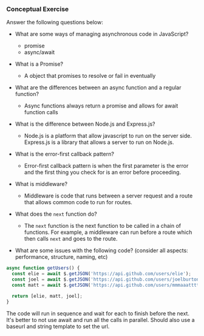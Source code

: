 ### Conceptual Exercise

Answer the following questions below:

- What are some ways of managing asynchronous code in JavaScript?
  - promise
  - async/await

- What is a Promise?
  - A object that promises to resolve or fail in eventually

- What are the differences between an async function and a regular function?
  - Async functions always return a promise and allows for await function calls

- What is the difference between Node.js and Express.js?
  - Node.js is a platform that allow javascript to run on the server side. Express.js is a library that allows a server to run on Node.js.

- What is the error-first callback pattern?
  - Error-first callback pattern is when the first parameter is the error and the first thing you check for is an error before proceeding.

- What is middleware?
  - Middleware is code that runs between a server request and a route that allows common code to run for routes.

- What does the `next` function do?
  - The `next` function is the next function to be called in a chain of functions. For example, a middleware can run before a route which then calls `next` and goes to the route.

- What are some issues with the following code? (consider all aspects: performance, structure, naming, etc)

```js
async function getUsers() {
  const elie = await $.getJSON('https://api.github.com/users/elie');
  const joel = await $.getJSON('https://api.github.com/users/joelburton');
  const matt = await $.getJSON('https://api.github.com/users/mmmaaatttttt');

  return [elie, matt, joel];
}
```
The code will run in sequence and wait for each to finish before the next. It's better to not use await and run all the calls in parallel. Should also use a baseurl and string template to set the url.
